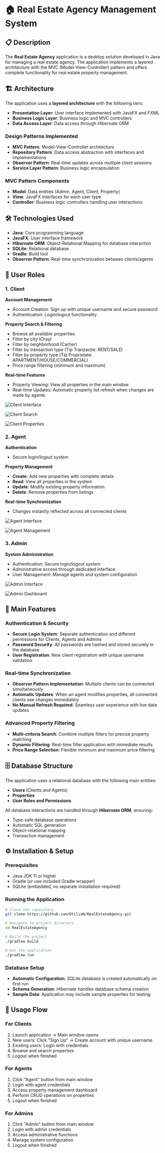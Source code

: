 # 🏠 Real Estate Agency Management System

## 📋 Description

The **Real Estate Agency** application is a desktop solution developed in Java for managing a real estate agency. The application implements a layered architecture with the MVC (Model-View-Controller) pattern and offers complete functionality for real estate property management.

## 🏗️ Architecture

The application uses a **layered architecture** with the following tiers:

- **Presentation Layer**: User interface implemented with JavaFX and FXML
- **Business Logic Layer**: Business logic and MVC controllers
- **Data Access Layer**: Data access through Hibernate ORM

### Design Patterns Implemented

- **MVC Pattern**: Model-View-Controller architecture
- **Repository Pattern**: Data access abstraction with interfaces and implementations
- **Observer Pattern**: Real-time updates across multiple client sessions
- **Service Layer Pattern**: Business logic encapsulation

### MVC Pattern Components

- **Model**: Data entities (Admin, Agent, Client, Property)
- **View**: JavaFX interfaces for each user type
- **Controller**: Business logic controllers handling user interactions

## 🛠️ Technologies Used

- **Java**: Core programming language
- **JavaFX**: User interface framework
- **Hibernate ORM**: Object-Relational Mapping for database interaction
- **SQLite**: Relational database 
- **Gradle**: Build tool
- **Observer Pattern**: Real-time synchronization between clients/agents

## 👥 User Roles

### 1. Client

**Account Management**
- Account Creation: Sign up with unique username and secure password
- Authentication: Login/logout functionality

**Property Search & Filtering**
- Browse all available properties
- Filter by city (Oraș)
- Filter by neighborhood (Cartier)
- Filter by transaction type (Tip Tranzacție: RENT/SALE)
- Filter by property type (Tip Proprietate: APARTMENT/HOUSE/COMMERCIAL)
- Price range filtering (minimum and maximum)

**Real-time Features**
- Property Viewing: View all properties in the main window
- Real-time Updates: Automatic property list refresh when changes are made by agents

![Client Interface](https://github.com/user-attachments/assets/83f72558-8457-4a67-94bd-e50429fa4a31)

![Client Search](https://github.com/user-attachments/assets/c78798c9-74df-46e1-9d3f-f016b70511d8)

![Client Properties](https://github.com/user-attachments/assets/cfced8d9-af89-4999-9842-b022eaa61141)

### 2. Agent

**Authentication**
- Secure login/logout system

**Property Management**
- **Create**: Add new properties with complete details
- **Read**: View all properties in the system
- **Update**: Modify existing property information
- **Delete**: Remove properties from listings

**Real-time Synchronization**
- Changes instantly reflected across all connected clients

![Agent Interface](https://github.com/user-attachments/assets/d832547f-bb7d-4984-91ab-d047f5f9cf58)

![Agent Management](https://github.com/user-attachments/assets/2f85c524-6b6d-4910-9524-bc63ec4824b4)

### 3. Admin

**System Administration**
- Authentication: Secure login/logout system
- Administrative access through dedicated interface
- User Management: Manage agents and system configuration

![Admin Interface](https://github.com/user-attachments/assets/d3e6d908-97af-48af-8f03-bd8092f026b9)

![Admin Dashboard](https://github.com/user-attachments/assets/dce2a648-9cca-48f5-99c7-8865eeeeeb49)

## 🚀 Main Features

### Authentication & Security
- **Secure Login System**: Separate authentication and different permissions for Clients, Agents and Admins
- **Password Security**: All passwords are hashed and stored securely in the database
- **User Registration**: New client registration with unique username validation

### Real-time Synchronization
- **Observer Pattern Implementation**: Multiple clients can be connected simultaneously
- **Automatic Updates**: When an agent modifies properties, all connected clients see changes immediately
- **No Manual Refresh Required**: Seamless user experience with live data updates

### Advanced Property Filtering
- **Multi-criteria Search**: Combine multiple filters for precise property matching
- **Dynamic Filtering**: Real-time filter application with immediate results
- **Price Range Selection**: Flexible minimum and maximum price filtering

## 🗄️ Database Structure

The application uses a relational database with the following main entities:

- **Users** (Clients and Agents)
- **Properties** 
- **User Roles and Permissions**

All database interactions are handled through **Hibernate ORM**, ensuring:
- Type-safe database operations
- Automatic SQL generation
- Object-relational mapping
- Transaction management

## ⚙️ Installation & Setup

### Prerequisites
- Java JDK 11 or higher
- Gradle (or use included Gradle wrapper)
- SQLite (embedded, no separate installation required)

### Running the Application
```bash
# Clone the repository
git clone https://github.com/OtiliaN/RealEstateAgency.git

# Navigate to project directory
cd RealEstateAgency

# Build the project
./gradlew build

# Run the application
./gradlew run
```
### Database Setup
- **Automatic Configuration**: SQLite database is created automatically on first run
- **Schema Generation**: Hibernate handles database schema creation
- **Sample Data**: Application may include sample properties for testing

## 🎯 Usage Flow

### For Clients
1. Launch application → Main window opens
2. New users: Click "Sign Up" → Create account with unique username
3. Existing users: Login with credentials
4. Browse and search properties
5. Logout when finished

### For Agents
1. Click "Agent" button from main window
2. Login with agent credentials
3. Access property management dashboard
4. Perform CRUD operations on properties
5. Logout when finished

### For Admins
1. Click "Admin" button from main window
2. Login with admin credentials
3. Access administrative functions
4. Manage system configuration
5. Logout when finished





